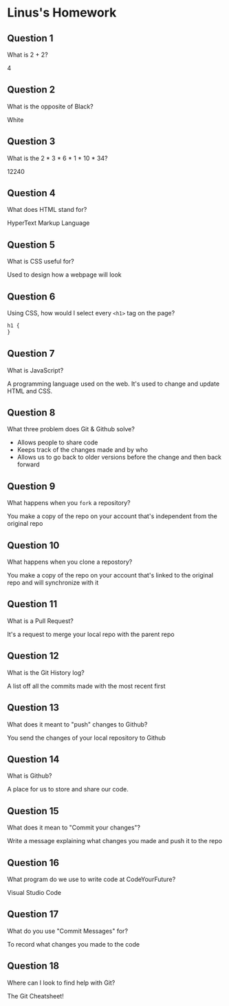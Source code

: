 # Linus's Homework

## Question 1

What is 2 + 2?

4

## Question 2

What is the opposite of Black?

White

## Question 3

What is the 2 * 3 * 6 * 1 * 10 * 34?

12240

## Question 4

What does HTML stand for?

HyperText Markup Language

## Question 5

What is CSS useful for?

Used to design how a webpage will look

## Question 6

Using CSS, how would I select every `<h1>` tag on the page?

```css
h1 {
}
```

## Question 7

What is JavaScript?

A programming language used on the web. It's used to change and update HTML and CSS.

## Question 8

What three problem does Git & Github solve?

- Allows people to share code
- Keeps track of the changes made and by who
- Allows us to go back to older versions before the change and then back forward

## Question 9

What happens when you `fork` a repository?

You make a copy of the repo on your account that's independent from the original repo

## Question 10

What happens when you clone a repostory?

You make a copy of the repo on your account that's linked to the original repo and will synchronize with it

## Question 11

What is a Pull Request?

It's a request to merge your local repo with the parent repo

## Question 12

What is the Git History log?

A list off all the commits made with the most recent first

## Question 13

What does it meant to "push" changes to Github?

You send the changes of your local repository to Github

## Question 14

What is Github?

A place for us to store and share our code.

## Question 15

What does it mean to "Commit your changes"?

Write a message explaining what changes you made and push it to the repo

## Question 16

What program do we use to write code at CodeYourFuture?

Visual Studio Code

## Question 17

What do you use "Commit Messages" for?

To record what changes you made to the code

## Question 18

Where can I look to find help with Git?

The Git Cheatsheet!
